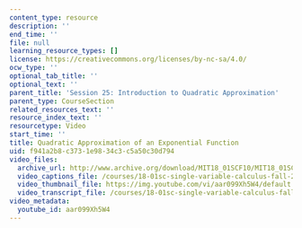 ```yaml
---
content_type: resource
description: ''
end_time: ''
file: null
learning_resource_types: []
license: https://creativecommons.org/licenses/by-nc-sa/4.0/
ocw_type: ''
optional_tab_title: ''
optional_text: ''
parent_title: 'Session 25: Introduction to Quadratic Approximation'
parent_type: CourseSection
related_resources_text: ''
resource_index_text: ''
resourcetype: Video
start_time: ''
title: Quadratic Approximation of an Exponential Function
uid: f941a2b8-c373-1e98-34c3-c5a50c30d794
video_files:
  archive_url: http://www.archive.org/download/MIT18_01SCF10/MIT18_01SCF10Rec_17_300k.mp4
  video_captions_file: /courses/18-01sc-single-variable-calculus-fall-2010/95cbc3e96bcc5999825a4ea64726db4c_aar099Xh5W4.vtt
  video_thumbnail_file: https://img.youtube.com/vi/aar099Xh5W4/default.jpg
  video_transcript_file: /courses/18-01sc-single-variable-calculus-fall-2010/7ec759ae2979f25135e3baf7985528bf_aar099Xh5W4.pdf
video_metadata:
  youtube_id: aar099Xh5W4
---
```

